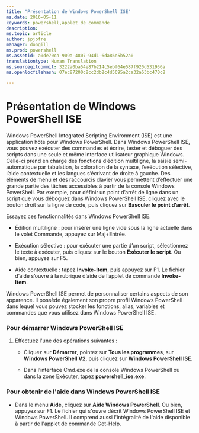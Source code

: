 ```yaml
---
title: "Présentation de Windows PowerShell ISE"
ms.date: 2016-05-11
keywords: powershell,applet de commande
description: 
ms.topic: article
author: jpjofre
manager: dongill
ms.prod: powershell
ms.assetid: a0de70ca-909a-4807-94d1-6da86e5b52a0
translationtype: Human Translation
ms.sourcegitcommit: 3222a0ba54e87b214c5ebf64e587f920d531956a
ms.openlocfilehash: 07ec87200c8cc2db2c4d5695a2ca32a63bc470c8

---
```


# Présentation de Windows PowerShell ISE
Windows PowerShell Integrated Scripting Environment (ISE) est une application hôte pour Windows PowerShell. Dans Windows PowerShell ISE, vous pouvez exécuter des commandes et écrire, tester et déboguer des scripts dans une seule et même interface utilisateur graphique Windows. Celle-ci prend en charge des fonctions d’édition multiligne, la saisie semi-automatique par tabulation, la coloration de la syntaxe, l’exécution sélective, l’aide contextuelle et les langues s’écrivant de droite à gauche.
Des éléments de menu et des raccourcis clavier vous permettent d’effectuer une grande partie des tâches accessibles à partir de la console Windows PowerShell.  Par exemple, pour définir un point d’arrêt de ligne dans un script que vous déboguez dans Windows PowerShell ISE, cliquez avec le bouton droit sur la ligne de code, puis cliquez sur **Basculer le point d’arrêt**.

Essayez ces fonctionnalités dans Windows PowerShell ISE.

-   Édition multiligne : pour insérer une ligne vide sous la ligne actuelle dans le volet Commande, appuyez sur Maj+Entrée.

-   Exécution sélective : pour exécuter une partie d’un script, sélectionnez le texte à exécuter, puis cliquez sur le bouton **Exécuter le script**. Ou bien, appuyez sur F5.

-   Aide contextuelle : tapez **Invoke-Item**, puis appuyez sur F1. Le fichier d’aide s’ouvre à la rubrique d’aide de l’applet de commande **Invoke-Item**.

Windows PowerShell ISE permet de personnaliser certains aspects de son apparence. Il possède également son propre profil Windows PowerShell dans lequel vous pouvez stocker les fonctions, alias, variables et commandes que vous utilisez dans Windows PowerShell ISE.

### Pour démarrer Windows PowerShell ISE

1.  Effectuez l'une des opérations suivantes :

    -   Cliquez sur **Démarrer**, pointez sur **Tous les programmes**, sur **Windows PowerShell V2**, puis cliquez sur **Windows PowerShell ISE**.

    -   Dans l’interface Cmd.exe de la console Windows PowerShell ou dans la zone Exécuter, tapez **powershell_ise.exe**.

### Pour obtenir de l'aide dans Windows PowerShell ISE

-   Dans le menu **Aide**, cliquez sur **Aide Windows PowerShell**. Ou bien, appuyez sur F1. Le fichier qui s'ouvre décrit Windows PowerShell ISE et Windows PowerShell. Il comprend aussi l'intégralité de l'aide disponible à partir de l'applet de commande Get-Help.




<!--HONumber=Aug16_HO4-->


